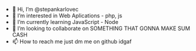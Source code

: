 - 👋 Hi, I’m @stepankarlovec
- 👀 I’m interested in Web Aplications - php, js
- 🌱 I’m currently learning JavaScript - Node
- 💞️ I’m looking to collaborate on SOMETHING THAT GONNA MAKE SUM CASH
- 📫 How to reach me just dm me on github idgaf
